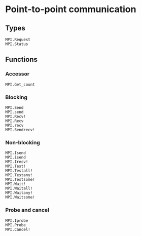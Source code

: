 # Point-to-point communication

## Types

```@docs
MPI.Request
MPI.Status
```

## Functions

### Accessor

```@docs
MPI.Get_count
```

### Blocking

```@docs
MPI.Send
MPI.send
MPI.Recv!
MPI.Recv
MPI.recv
MPI.Sendrecv!
```

### Non-blocking

```@docs
MPI.Isend
MPI.isend
MPI.Irecv!
MPI.Test!
MPI.Testall!
MPI.Testany!
MPI.Testsome!
MPI.Wait!
MPI.Waitall!
MPI.Waitany!
MPI.Waitsome!
```

### Probe and cancel

```@docs
MPI.Iprobe
MPI.Probe
MPI.Cancel!
```
